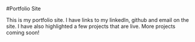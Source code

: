 #Portfolio Site

This is my portfolio site. I have links to my linkedIn, github and email on the site. I have also highlighted a few projects that are live. More projects coming soon!
